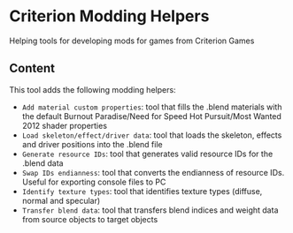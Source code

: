 # Criterion Modding Helpers
Helping tools for developing mods for games from Criterion Games

## Content
This tool adds the following modding helpers:
- `Add material custom properties`: tool that fills the .blend materials with the default Burnout Paradise/Need for Speed Hot Pursuit/Most Wanted 2012 shader properties
- `Load skeleton/effect/driver data`: tool that loads the skeleton, effects and driver positions into the .blend file
- `Generate resource IDs`: tool that generates valid resource IDs for the .blend data
- `Swap IDs endianness`: tool that converts the endianness of resource IDs. Useful for exporting console files to PC
- `Identify texture types`: tool that identifies texture types (diffuse, normal and specular)
- `Transfer blend data`: tool that transfers blend indices and weight data from source objects to target objects
